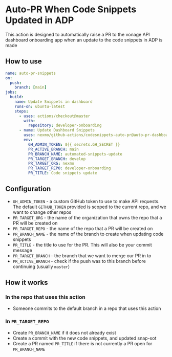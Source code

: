 # Auto-PR When Code Snippets Updated in ADP

This action is designed to automatically raise a PR to the vonage API dashboard onboarding app when an update to the code snippets in ADP is made

## How to use

```yaml
name: auto-pr-snippets
on: 
  push:
    branch: [main]
jobs:
  build:
    name: Update Snippets in dashboard
    runs-on: ubuntu-latest
    steps:
      - uses: actions/checkout@master
        with: 
          repository: developer-onboarding
      - name: Update Dashboard Snippets
        uses: nexmo/github-actions/codesnippets-auto-pr@auto-pr-dashboard-snippets
        env:
          GH_ADMIN_TOKEN: ${{ secrets.GH_SECRET }}
          PR_ACTIVE_BRANCH: main
          PR_BRANCH_NAME: automated-snippets-update
          PR_TARGET_BRANCH: develop
          PR_TARGET_ORG: nexmo
          PR_TARGET_REPO: developer-onboarding
          PR_TITLE: Code snippets update
```

## Configuration

- `GH_ADMIN_TOKEN` - a custom GitHub token to use to make API requests. The default `GITHUB_TOKEN` provided is scoped to the current repo, and we want to change other repos
- `PR_TARGET_ORG` - the name of the organization that owns the repo that a PR will be created on
- `PR_TARGET_REPO` - the name of the repo that a PR will be created on
- `PR_BRANCH_NAME` - the name of the branch to create when updating code snippets
- `PR_TITLE` - the title to use for the PR. This will also be your commit message
- `PR_TARGET_BRANCH` - the branch that we want to merge our PR in to
- `PR_ACTIVE_BRANCH` - check if the push was to this branch before continuing (usually `master`)

## How it works

### In the repo that uses this action

- Someone commits to the default branch in a repo that uses this action

### In `PR_TARGET_REPO`

- Create `PR_BRANCH_NAME` if it does not already exist
- Create a commit with the new code snippets, and updated snap-sot  
- Create a PR named `PR_TITLE` if there is not currently a PR open for `PR_BRANCH_NAME`